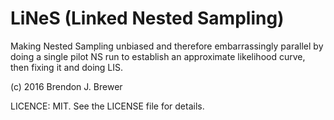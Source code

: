 LiNeS (Linked Nested Sampling)
==============================

Making Nested Sampling unbiased
and therefore embarrassingly parallel
by doing a single pilot NS run to
establish an approximate likelihood curve,
then fixing it and doing LIS.

(c) 2016 Brendon J. Brewer

LICENCE: MIT. See the LICENSE file for details.

